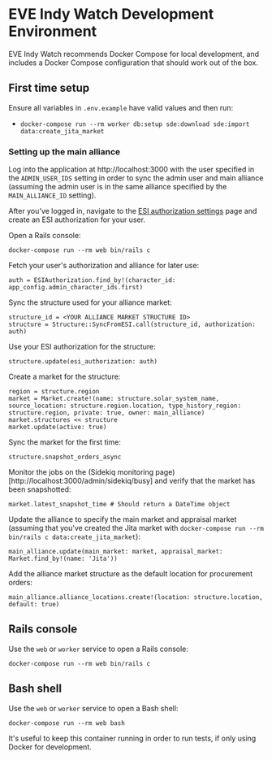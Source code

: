 # EVE Indy Watch Development Environment

EVE Indy Watch recommends Docker Compose for local development, and includes a Docker Compose configuration that should work out of the box.

## First time setup

Ensure all variables in `.env.example` have valid values and then run:

* `docker-compose run --rm worker db:setup sde:download sde:import data:create_jita_market`

### Setting up the main alliance

Log into the application at http://localhost:3000 with the user specified in the `ADMIN_USER_IDS` setting in order to sync the admin user and main alliance (assuming the admin user is in the same alliance specified by the `MAIN_ALLIANCE_ID` setting).

After you've logged in, navigate to the [ESI authorization settings](http://localhost:3000/settings/authorizations) page and create an ESI authorization for your user.

Open a Rails console:

```
docker-compose run --rm web bin/rails c
```

Fetch your user's authorization and alliance for later use:

```
auth = ESIAuthorization.find_by!(character_id: app_config.admin_character_ids.first)
```

Sync the structure used for your alliance market:

```
structure_id = <YOUR ALLIANCE MARKET STRUCTURE ID>
structure = Structure::SyncFromESI.call(structure_id, authorization: auth)
```

Use your ESI authorization for the structure:

```
structure.update(esi_authorization: auth)
```

Create a market for the structure:

```
region = structure.region
market = Market.create!(name: structure.solar_system_name, source_location: structure.region.location, type_history_region: structure.region, private: true, owner: main_alliance)
market.structures << structure
market.update(active: true)
```

Sync the market for the first time:

```
structure.snapshot_orders_async
```

Monitor the jobs on the (Sidekiq monitoring page)[http://localhost:3000/admin/sidekiq/busy] and verify that the market has been snapshotted:

```
market.latest_snapshot_time # Should return a DateTime object
```

Update the alliance to specify the main market and appraisal market (assuming that you've created the Jita market with `docker-compose run --rm bin/rails c data:create_jita_market`):

```
main_alliance.update(main_market: market, appraisal_market: Market.find_by!(name: 'Jita'))
```

Add the alliance market structure as the default location for procurement orders:

```
main_alliance.alliance_locations.create!(location: structure.location, default: true)
```

## Rails console

Use the `web` or `worker` service to open a Rails console:

```
docker-compose run --rm web bin/rails c
```

## Bash shell

Use the `web` or `worker` service to open a Bash shell:

```
docker-compose run --rm web bash
```

It's useful to keep this container running in order to run tests, if only using Docker for development.
